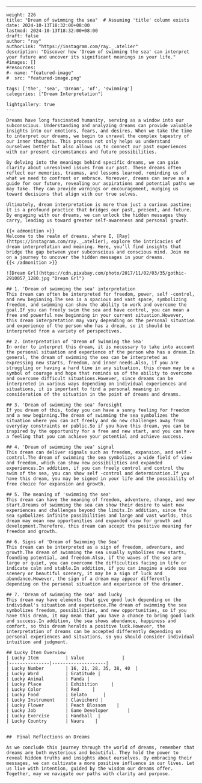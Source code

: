 ---
    weight: 226
    title: "Dream of swimming the sea"  # Assuming 'title' column exists
    date: 2024-10-13T18:32:00+08:00
    lastmod: 2024-10-13T18:32:00+08:00
    draft: false
    author: "ray"
    authorLink: "https://instagram.com/ray._.atelier"
    description: "Discover how 'Dream of swimming the sea' can interpret your future and uncover its significant meanings in your life."
    #images: []
    #resources:
    #- name: "featured-image"
    #  src: "featured-image.png"
    
    tags: ['the', 'sea', 'Dream', 'of', 'swimming']
    categories: ["Dream Interpretation"]
    
    lightgallery: true
    ---
    
    Dreams have long fascinated humanity, serving as a window into our subconscious. Understanding and analyzing dreams can provide valuable insights into our emotions, fears, and desires. When we take the time to interpret our dreams, we begin to unravel the complex tapestry of our inner thoughts. This process not only helps us understand ourselves better but also allows us to connect our past experiences with our present circumstances and future possibilities.
    
    By delving into the meanings behind specific dreams, we can gain clarity about unresolved issues from our past. These dreams often reflect our memories, traumas, and lessons learned, reminding us of what we need to confront or embrace. Moreover, dreams can serve as a guide for our future, revealing our aspirations and potential paths we may take. They can provide warnings or encouragement, nudging us toward decisions that align with our true selves.
    
    Ultimately, dream interpretation is more than just a curious pastime; it is a profound practice that bridges our past, present, and future. By engaging with our dreams, we can unlock the hidden messages they carry, leading us toward greater self-awareness and personal growth.
    
    {{< admonition >}}
    Welcome to the realm of dreams, where I, [Ray](https://instagram.com/ray._.atelier), explore the intricacies of dream interpretation and meaning. Here, you’ll find insights that bridge the gap between your subconscious and conscious mind. Join me on a journey to uncover the hidden messages in your dreams.
    {{< /admonition >}}
    
    ![Dream Grl](https://cdn.pixabay.com/photo/2017/11/02/03/35/gothic-2910057_1280.jpg "Dream Grl")
    
    ## 1. 'Dream of swimming the sea' interpretation
    This dream can often be interpreted for freedom, power, self -control, and new beginning.The sea is a spacious and vast space, symbolizing freedom, and swimming can show the ability to work and overcome the goal.If you can freely swim the sea and have control, you can mean a free and powerful new beginning in your current situation.However, this dream interpretation may vary depending on the personal situation and experience of the person who has a dream, so it should be interpreted from a variety of perspectives.
    
    ## 2. Interpretation of 'Dream of Swimming the Sea'
    In order to interpret this dream, it is necessary to take into account the personal situation and experience of the person who has a dream.In general, the dream of swimming the sea can be interpreted as expressing new starts, freedom, and inner needs.Also, if you are struggling or having a hard time in any situation, this dream may be a symbol of courage and hope that reminds us of the ability to overcome and overcome difficult situations.However, since dreams can be interpreted in various ways depending on individual experiences and situations, it is important to find a personal meaning in consideration of the situation in the point of dreams and dreams.
    
    ## 3. 'Dream of swimming the sea' foresight
    If you dream of this, today you can have a sunny feeling for freedom and a new beginning.The dream of swimming the sea symbolizes the situation where you can act freely and do new challenges away from everyday constraints or public.So if you have this dream, you can be inspired by the opportunity for a free and new start, and you can have a feeling that you can achieve your potential and achieve success.
    
    ## 4. 'Dream of swimming the sea' signal
    This dream can deliver signals such as freedom, expansion, and self -control.The dream of swimming the sea symbolizes a wide field of view and freedom, which can show new possibilities and expanded experiences.In addition, if you can freely control and control the swim of the sea, you can show self -control and determination.If you have this dream, you may be signed in your life and the possibility of free choice for expansion and growth.
    
    ## 5. The meaning of 'swimming the sea'
    This dream can have the meaning of freedom, adventure, change, and new start.Dreams of swimming the sea can show their desire to want new experiences and challenges beyond the limits.In addition, since the sea symbolizes infinite possibilities and large and vast worlds, this dream may mean new opportunities and expanded view for growth and development.Therefore, this dream can accept the positive meaning for freedom and growth.
    
    ## 6. Signs of 'Dream of Swimming the Sea'
    This dream can be interpreted as a sign of freedom, adventure, and growth.The dream of swimming the sea usually symbolizes new starts, founding potential, and freedom.Also, if the waves of the sea are large or quiet, you can overcome the difficulties facing in life or indicate calm and stable.In addition, if you can imagine a wide sea scenery or beautiful scenery, it may be a sign of luck and abundance.However, the sign of a dream may appear differently depending on the personal situation and experience of the dreamer.
    
    ## 7. 'Dream of swimming the sea' and lucky
    This dream may have elements that give good luck depending on the individual's situation and experience.The dream of swimming the sea symbolizes freedom, possibilities, and new opportunities, so if you have this dream, it may mean that you have a chance to bring good luck and success.In addition, the sea shows abundance, happiness and comfort, so this dream heralds a positive luck.However, the interpretation of dreams can be accepted differently depending on personal experiences and situations, so you should consider individual intuition and judgment.
    
    ## Lucky Item Overview
    | Lucky Item          | Value              |
    |---------------|--------------------|
    | Lucky Number        | 16, 21, 28, 35, 38, 40  |
    | Lucky Word          | Gratitude |
    | Lucky Animal        | Panda |
    | Lucky Place         | Exhibition     |
    | Lucky Color         | Red     |
    | Lucky Food          | Gelato      |
    | Lucky Instrument    | Clavichord |
    | Lucky Flower        | Peach Blossom    |
    | Lucky Job           | Game Developer       |
    | Lucky Exercise      | Handball  |
    | Lucky Country       | Nauru    |
    
    
    ##  Final Reflections on Dreams
    
    As we conclude this journey through the world of dreams, remember that dreams are both mysterious and beautiful. They hold the power to reveal hidden truths and insights about ourselves. By embracing their messages, we can cultivate a more positive influence in our lives. Let us live with intention, guided by the wisdom our dreams offer. Together, may we navigate our paths with clarity and purpose.
    